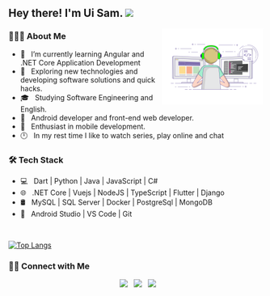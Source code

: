 <!--
**uisam00/uisam00** is a ✨ _special_ ✨ repository because its `README.md` (this file) appears on your GitHub profile.

Here are some ideas to get you started:

- 🔭 I’m currently working on ...
- 🌱 I’m currently learning ...
- 👯 I’m looking to collaborate on ...
- 🤔 I’m looking for help with ...
- 💬 Ask me about ...
- 📫 How to reach me: ...
- 😄 Pronouns: ...
- ⚡ Fun fact: ...
-->

<h2> Hey there! I'm Ui Sam. <img src="https://github.com/souvikguria98/souvikguria98/blob/master/Hi.gif" width="25"></h2>
<img align="right" alt="GIF" src="https://raw.githubusercontent.com/devSouvik/devSouvik/master/gif3.gif" width="200"/>


<h3> 👨🏻‍💻 About Me </h3>

- 🔭 &nbsp; I’m currently learning Angular and .NET Core Application Development
- 🤔 &nbsp; Exploring new technologies and developing software solutions and quick hacks.
- 🎓 &nbsp; Studying Software Engineering and English.
- 💼 &nbsp; Android developer and front-end web developer.
- 🌱 &nbsp; Enthusiast in mobile development.
- 🕛 &nbsp; In my rest time I like to watch series, play online and chat 


<h3>🛠 Tech Stack</h3>

- 💻 &nbsp; Dart | Python | Java | JavaScript | C#
- 🌐 &nbsp; .NET Core | Vuejs | NodeJS | TypeScript | Flutter | Django
- 🛢 &nbsp; MySQL | SQL Server | Docker | PostgreSql | MongoDB
- 🔧 &nbsp; Android Studio | VS Code | Git


</br>

[![Top Langs](https://github-readme-stats.vercel.app/api/top-langs/?username=uisam00&layout=compact&text_color=daf7dc&bg_color=151515)](https://github.com/uisam00/github-readme-stats)


<h3> 🤝🏻 Connect with Me </h3>

<p align="center">  
&nbsp; <a href="https://www.instagram.com/ui3.00/" target="_blank" rel="noopener noreferrer"><img src="https://img.icons8.com/plasticine/100/000000/instagram-new.png" width="50" /></a>  
&nbsp; <a href="https://www.linkedin.com/in/uisam00/" target="_blank" rel="noopener noreferrer"><img src="https://img.icons8.com/plasticine/100/000000/linkedin.png" width="50" /></a>
&nbsp; <a href="mailto:uisam.santos@gmail.com" target="_blank" rel="noopener noreferrer"><img src="https://img.icons8.com/plasticine/100/000000/gmail.png"  width="50" /></a>
</p>

<!--⭐️ From [devSouvik](https://github.com/uisam00) --> 


